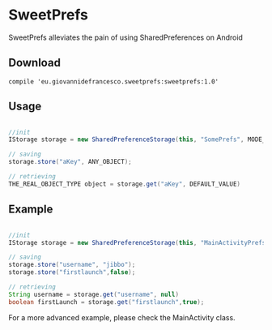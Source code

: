 # SweetPrefs
SweetPrefs alleviates the pain of using SharedPreferences on Android

## Download

`compile 'eu.giovannidefrancesco.sweetprefs:sweetprefs:1.0'`

## Usage

```java

//init
IStorage storage = new SharedPreferenceStorage(this, "SomePrefs", MODE_PRIVATE);

// saving
storage.store("aKey", ANY_OBJECT);

// retrieving
THE_REAL_OBJECT_TYPE object = storage.get("aKey", DEFAULT_VALUE)

```

## Example

```java

//init
IStorage storage = new SharedPreferenceStorage(this, "MainActivityPrefs", MODE_PRIVATE);

// saving
storage.store("username", "jibbo");
storage.store("firstlaunch",false);

// retrieving
String username = storage.get("username", null)
boolean firstLaunch = storage.get("firstlaunch",true);
```

For a more advanced example, please check the MainActivity class.
